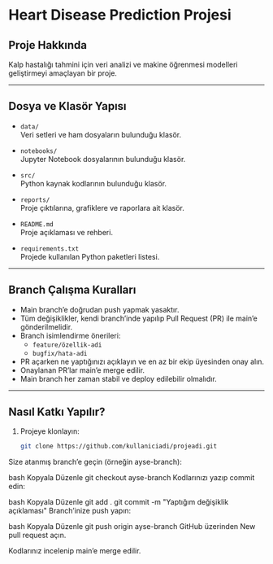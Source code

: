 # Heart Disease Prediction Projesi

## Proje Hakkında
Kalp hastalığı tahmini için veri analizi ve makine öğrenmesi modelleri geliştirmeyi amaçlayan bir proje.

---

## Dosya ve Klasör Yapısı

- `data/`  
  Veri setleri ve ham dosyaların bulunduğu klasör.

- `notebooks/`  
  Jupyter Notebook dosyalarının bulunduğu klasör.

- `src/`  
  Python kaynak kodlarının bulunduğu klasör.

- `reports/`  
  Proje çıktılarına, grafiklere ve raporlara ait klasör.

- `README.md`  
  Proje açıklaması ve rehberi.

- `requirements.txt`  
  Projede kullanılan Python paketleri listesi.

---

## Branch Çalışma Kuralları

- Main branch’e doğrudan push yapmak yasaktır.  
- Tüm değişiklikler, kendi branch’inde yapılıp Pull Request (PR) ile main’e gönderilmelidir.  
- Branch isimlendirme önerileri:  
  - `feature/özellik-adi`  
  - `bugfix/hata-adi`  
- PR açarken ne yaptığınızı açıklayın ve en az bir ekip üyesinden onay alın.  
- Onaylanan PR’lar main’e merge edilir.  
- Main branch her zaman stabil ve deploy edilebilir olmalıdır.

---

## Nasıl Katkı Yapılır?

1. Projeye klonlayın:  
   ```bash
   git clone https://github.com/kullaniciadi/projeadi.git
Size atanmış branch’e geçin (örneğin ayse-branch):

bash
Kopyala
Düzenle
git checkout ayse-branch
Kodlarınızı yazıp commit edin:

bash
Kopyala
Düzenle
git add .
git commit -m "Yaptığım değişiklik açıklaması"
Branch’inize push yapın:

bash
Kopyala
Düzenle
git push origin ayse-branch
GitHub üzerinden New pull request açın.

Kodlarınız incelenip main’e merge edilir.

